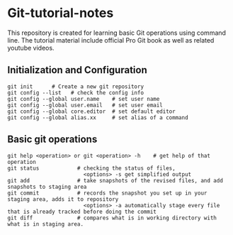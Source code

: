 # Git-tutorial-notes
This repository is created for learning basic Git operations using command line. The tutorial material include official Pro Git book as well as related youtube videos.

## Initialization and Configuration 
```
git init      # Create a new git repository
git config --list   # check the config info
git config --global user.name    # set user name
git config --global user.email   # set user email
git config --global core.editor  # set default editor
git config --global alias.xx     # set alias of a command
```
## Basic git operations
```
git help <operation> or git <operation> -h    # get help of that operation 
git status            # checking the status of files, 
                        <options> -s get simplified output
git add               # take snapshots of the revised files, and add snapshots to staging area
git commit            # records the snapshot you set up in your staging area, adds it to repository
                        <options> -a automatically stage every file that is already tracked before doing the commit
git diff              # compares what is in working directory with what is in staging area. 
```
